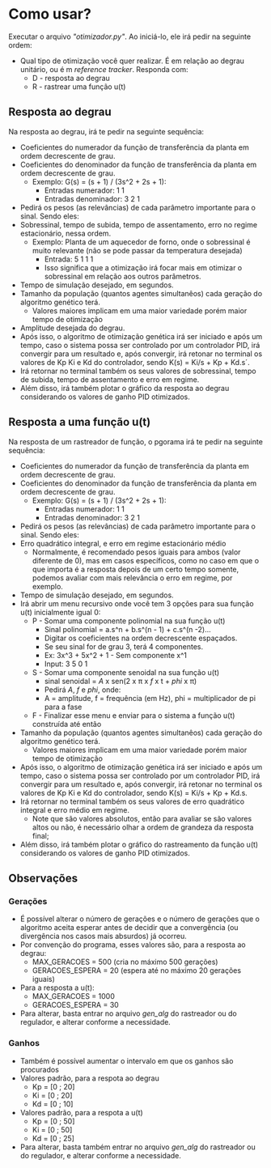 # Como usar?

Executar o arquivo _"otimizador.py"_. Ao iniciá-lo, ele irá pedir na seguinte ordem:

- Qual tipo de otimização você quer realizar. É em relação ao degrau unitário, ou é m _reference tracker_. Responda com:
  - D - resposta ao degrau
  - R - rastrear uma função u(t)

## Resposta ao degrau

Na resposta ao degrau, irá te pedir na seguinte sequência:

- Coeficientes do numerador da função de transferência da planta em ordem decrescente de grau.
- Coeficientes do denominador da função de transferência da planta em ordem decrescente de grau.
  - Exemplo: G(s) = (s + 1) / (3s^2 + 2s + 1):
    - Entradas numerador: 1 1
    - Entradas denominador: 3 2 1
- Pedirá os pesos (as relevâncias) de cada parâmetro importante para o sinal. Sendo eles:
- Sobressinal, tempo de subida, tempo de assentamento, erro no regime estacionário, nessa ordem.
  - Exemplo: Planta de um aquecedor de forno, onde o sobressinal é muito relevante (não se pode passar da temperatura desejada)
    - Entrada: 5 1 1 1
    - Isso significa que a otimização irá focar mais em otimizar o sobressinal em relação aos outros parâmetros.
- Tempo de simulação desejado, em segundos.
- Tamanho da população (quantos agentes simultanêos) cada geração do algoritmo genético terá.
  - Valores maiores implicam em uma maior variedade porém maior tempo de otimização
- Amplitude desejada do degrau.
- Após isso, o algoritmo de otimização genética irá ser iniciado e após um tempo, caso o sistema possa ser controlado por um controlador PID, irá convergir para um resultado e, após convergir, irá retonar no terminal os valores de Kp Ki e Kd do controlador, sendo K(s) = Ki/s + Kp + Kd.s´.
- Irá retornar no terminal também os seus valores de sobressinal, tempo de subida, tempo de assentamento e erro em regime.
- Além disso, irá também plotar o gráfico da resposta ao degrau considerando os valores de ganho PID otimizados.

## Resposta a uma função u(t)

Na resposta de um rastreador de função, o pgorama irá te pedir na seguinte sequência:

- Coeficientes do numerador da função de transferência da planta em ordem decrescente de grau.
- Coeficientes do denominador da função de transferência da planta em ordem decrescente de grau.
  - Exemplo: G(s) = (s + 1) / (3s^2 + 2s + 1):
    - Entradas numerador: 1 1
    - Entradas denominador: 3 2 1
- Pedirá os pesos (as relevâncias) de cada parâmetro importante para o sinal. Sendo eles:
- Erro quadrático integral, e erro em regime estacionário médio
  - Normalmente, é recomendado pesos iguais para ambos (valor diferente de 0), mas em casos específicos, como no caso em que o que importa é a resposta depois de um certo tempo somente, podemos avaliar com mais relevância o erro em regime, por exemplo.
- Tempo de simulação desejado, em segundos.
- Irá abrir um menu recursivo onde você tem 3 opções para sua função u(t) inicialmente igual 0:
  - P - Somar uma componente polinomial na sua função u(t)
    - Sinal polinomial = a.s^n + b.s^(n - 1) + c.s^(n -2)...
    - Digitar os coeficientes na ordem decrescente espaçados.
    - Se seu sinal for de grau 3, terá 4 componentes.
    - Ex: 3x^3 + 5x^2 + 1 - Sem componente x^1
    - Input: 3 5 0 1
  - S - Somar uma componente senoidal na sua função u(t)
    - sinal senoidal = _A_ x sen(2 x π x _f_ x t + _phi_ x π)
    - Pedirá _A_, _f_ e _phi_, onde:
    - A = amplitude, f = frequência (em Hz), phi = multiplicador de pi para a fase
  - F - Finalizar esse menu e enviar para o sistema a função u(t) construída até então
- Tamanho da população (quantos agentes simultanêos) cada geração do algoritmo genético terá.
  - Valores maiores implicam em uma maior variedade porém maior tempo de otimização
- Após isso, o algoritmo de otimização genética irá ser iniciado e após um tempo, caso o sistema possa ser controlado por um controlador PID, irá convergir para um resultado e, após convergir, irá retonar no terminal os valores de Kp Ki e Kd do controlador, sendo K(s) = Ki/s + Kp + Kd.s.
- Irá retornar no terminal também os seus valores de erro quadrático integral e erro médio em regime.
  - Note que são valores absolutos, então para avaliar se são valores altos ou não, é necessário olhar a ordem de grandeza da resposta final;
- Além disso, irá também plotar o gráfico do rastreamento da função u(t) considerando os valores de ganho PID otimizados.

## Observações

### Gerações

- É possível alterar o número de gerações e o número de gerações que o algoritmo aceita esperar antes de decidir que a convergência (ou divergência nos casos mais absurdos) já ocorreu.
- Por convenção do programa, esses valores são, para a resposta ao degrau:
  - MAX_GERACOES = 500 (cria no máximo 500 gerações)
  - GERACOES_ESPERA = 20 (espera até no máximo 20 gerações iguais)
- Para a resposta a u(t):
  - MAX_GERACOES = 1000
  - GERACOES_ESPERA = 30
- Para alterar, basta entrar no arquivo _gen_alg_ do rastreador ou do regulador, e alterar conforme a necessidade.

### Ganhos

- Também é possível aumentar o intervalo em que os ganhos são procurados
- Valores padrão, para a respota ao degrau
  - Kp = [0 ; 20]
  - Ki = [0 ; 20]
  - Kd = [0 ; 10]
- Valores padrão, para a respota a u(t)
  - Kp = [0 ; 50]
  - Ki = [0 ; 50]
  - Kd = [0 ; 25]
- Para alterar, basta também entrar no arquivo _gen_alg_ do rastreador ou do regulador, e alterar conforme a necessidade.
